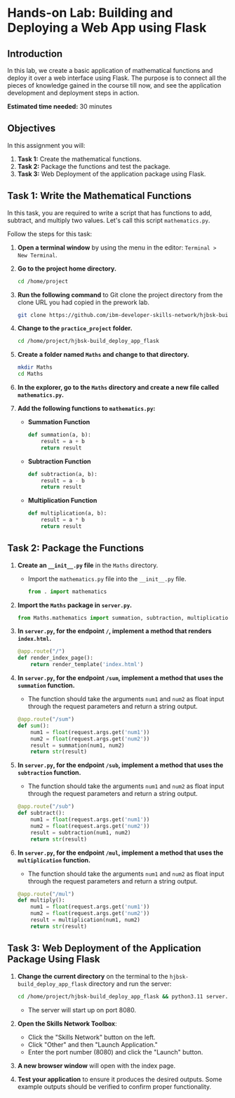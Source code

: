 # Hands-on Lab: Building and Deploying a Web App using Flask

## Introduction

In this lab, we create a basic application of mathematical functions and deploy it over a web interface using Flask. The purpose is to connect all the pieces of knowledge gained in the course till now, and see the application development and deployment steps in action.

**Estimated time needed:** 30 minutes

## Objectives

In this assignment you will:

1. **Task 1:** Create the mathematical functions.
2. **Task 2:** Package the functions and test the package.
3. **Task 3:** Web Deployment of the application package using Flask.

## Task 1: Write the Mathematical Functions

In this task, you are required to write a script that has functions to add, subtract, and multiply two values. Let's call this script `mathematics.py`.

Follow the steps for this task:

1. **Open a terminal window** by using the menu in the editor: `Terminal > New Terminal`.

2. **Go to the project home directory.**

    ```bash
    cd /home/project
    ```

3. **Run the following command** to Git clone the project directory from the clone URL you had copied in the prework lab.

    ```bash
    git clone https://github.com/ibm-developer-skills-network/hjbsk-build_deploy_app_flask
    ```

4. **Change to the `practice_project` folder.**

    ```bash
    cd /home/project/hjbsk-build_deploy_app_flask
    ```

5. **Create a folder named `Maths` and change to that directory.**

    ```bash
    mkdir Maths
    cd Maths
    ```

6. **In the explorer, go to the `Maths` directory and create a new file called `mathematics.py`.**

7. **Add the following functions to `mathematics.py`:**

    - **Summation Function**

        ```python
        def summation(a, b):
            result = a + b
            return result
        ```

    - **Subtraction Function**

        ```python
        def subtraction(a, b):
            result = a - b
            return result
        ```

    - **Multiplication Function**

        ```python
        def multiplication(a, b):
            result = a * b
            return result
        ```

## Task 2: Package the Functions

1. **Create an `__init__.py` file** in the `Maths` directory.

    - Import the `mathematics.py` file into the `__init__.py` file.

        ```python
        from . import mathematics
        ```

2. **Import the `Maths` package in `server.py`.**

    ```python
    from Maths.mathematics import summation, subtraction, multiplication
    ```

3. **In `server.py`, for the endpoint `/`, implement a method that renders `index.html`.**

    ```python
    @app.route("/")
    def render_index_page():
        return render_template('index.html')
    ```

4. **In `server.py`, for the endpoint `/sum`, implement a method that uses the `summation` function.**

    - The function should take the arguments `num1` and `num2` as float input through the request parameters and return a string output.

    ```python
    @app.route("/sum")
    def sum():
        num1 = float(request.args.get('num1'))
        num2 = float(request.args.get('num2'))
        result = summation(num1, num2)
        return str(result)
    ```

5. **In `server.py`, for the endpoint `/sub`, implement a method that uses the `subtraction` function.**

    - The function should take the arguments `num1` and `num2` as float input through the request parameters and return a string output.

    ```python
    @app.route("/sub")
    def subtract():
        num1 = float(request.args.get('num1'))
        num2 = float(request.args.get('num2'))
        result = subtraction(num1, num2)
        return str(result)
    ```

6. **In `server.py`, for the endpoint `/mul`, implement a method that uses the `multiplication` function.**

    - The function should take the arguments `num1` and `num2` as float input through the request parameters and return a string output.

    ```python
    @app.route("/mul")
    def multiply():
        num1 = float(request.args.get('num1'))
        num2 = float(request.args.get('num2'))
        result = multiplication(num1, num2)
        return str(result)
    ```
## Task 3: Web Deployment of the Application Package Using Flask

1. **Change the current directory** on the terminal to the `hjbsk-build_deploy_app_flask` directory and run the server:

    ```bash
    cd /home/project/hjbsk-build_deploy_app_flask && python3.11 server.py
    ```

    - The server will start up on port 8080.

2. **Open the Skills Network Toolbox**:

    - Click the "Skills Network" button on the left.
    - Click "Other" and then "Launch Application."
    - Enter the port number (8080) and click the "Launch" button.

3. **A new browser window** will open with the index page.

4. **Test your application** to ensure it produces the desired outputs. Some example outputs should be verified to confirm proper functionality.
